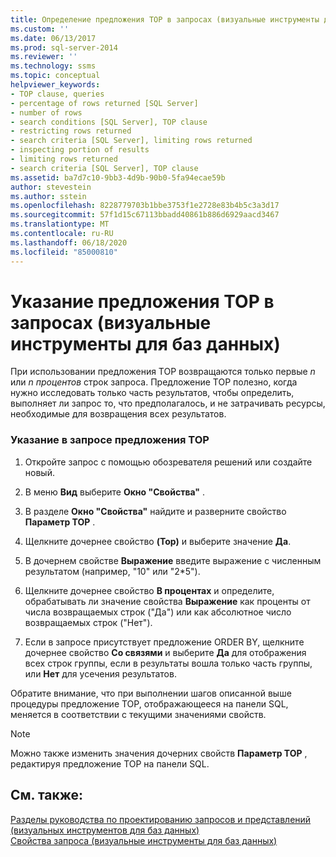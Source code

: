 ```yaml
---
title: Определение предложения TOP в запросах (визуальные инструменты для баз данных) | Документация Майкрософт
ms.custom: ''
ms.date: 06/13/2017
ms.prod: sql-server-2014
ms.reviewer: ''
ms.technology: ssms
ms.topic: conceptual
helpviewer_keywords:
- TOP clause, queries
- percentage of rows returned [SQL Server]
- number of rows
- search conditions [SQL Server], TOP clause
- restricting rows returned
- search criteria [SQL Server], limiting rows returned
- inspecting portion of results
- limiting rows returned
- search criteria [SQL Server], TOP clause
ms.assetid: ba7d7c10-9bb3-4d9b-90b0-5fa94ecae59b
author: stevestein
ms.author: sstein
ms.openlocfilehash: 8228779703b1bbe3753f1e2728e83b4b5c3a3d17
ms.sourcegitcommit: 57f1d15c67113bbadd40861b886d6929aacd3467
ms.translationtype: MT
ms.contentlocale: ru-RU
ms.lasthandoff: 06/18/2020
ms.locfileid: "85000810"
---
```

# <a name="specify-the-top-clause-in-queries-visual-database-tools"></a>Указание предложения TOP в запросах (визуальные инструменты для баз данных)
  При использовании предложения TOP возвращаются только первые *n* или *n процентов* строк запроса. Предложение TOP полезно, когда нужно исследовать только часть результатов, чтобы определить, выполняет ли запрос то, что предполагалось, и не затрачивать ресурсы, необходимые для возвращения всех результатов.  
  
### <a name="to-specify-the-top-clause-in-queries"></a>Указание в запросе предложения TOP  
  
1.  Откройте запрос с помощью обозревателя решений или создайте новый.  
  
2.  В меню **Вид** выберите **Окно "Свойства"** .  
  
3.  В разделе **Окно "Свойства"** найдите и разверните свойство **Параметр TOP** .  
  
4.  Щелкните дочернее свойство **(Top)** и выберите значение **Да**.  
  
5.  В дочернем свойстве **Выражение** введите выражение с численным результатом (например, "10" или "2*5").  
  
6.  Щелкните дочернее свойство **В процентах** и определите, обрабатывать ли значение свойства **Выражение** как проценты от числа возвращаемых строк ("Да") или как абсолютное число возвращаемых строк ("Нет").  
  
7.  Если в запросе присутствует предложение ORDER BY, щелкните дочернее свойство **Со связями** и выберите **Да** для отображения всех строк группы, если в результаты вошла только часть группы, или **Нет** для усечения результатов.  
  
 Обратите внимание, что при выполнении шагов описанной выше процедуры предложение TOP, отображающееся на панели SQL, меняется в соответствии с текущими значениями свойств.  
  
> [!NOTE]  
>  Можно также изменить значения дочерних свойств **Параметр TOP** , редактируя предложение TOP на панели SQL.  
  
## <a name="see-also"></a>См. также:  
 [Разделы руководства по проектированию запросов и представлений &#40;визуальных инструментов для баз данных&#41;](visual-database-tools.md)   
 [Свойства запроса (визуальные инструменты для баз данных)](query-properties-visual-database-tools.md)  
  
  
